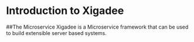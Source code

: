 ﻿# Introduction to Xigadee

##The Microservice
Xigadee is a Microservice framework that can be used to build extensible server based systems.